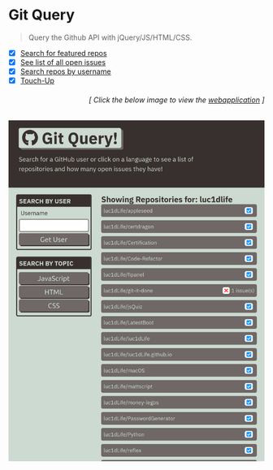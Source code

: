 # Git Query

> Query the Github API with jQuery/JS/HTML/CSS.

- [x] [Search for featured repos](https://github.com/MBrassey/GitQuery/issues/1)
- [x] [See list of all open issues](https://github.com/MBrassey/GitQuery/issues/2)
- [x] [Search repos by username](https://github.com/MBrassey/GitQuery/issues/3)
- [x] [Touch-Up](https://github.com/MBrassey/GitQuery/issues/4)
<h6><p align="right">[ Click the below image to view the <a href="https://MBrassey.github.io/GitQuery/">webapplication</a> ]</p></h6>

[<p align="center"><img src="assets/img/Preview.png">](https://MBrassey.github.io/GitQuery/)